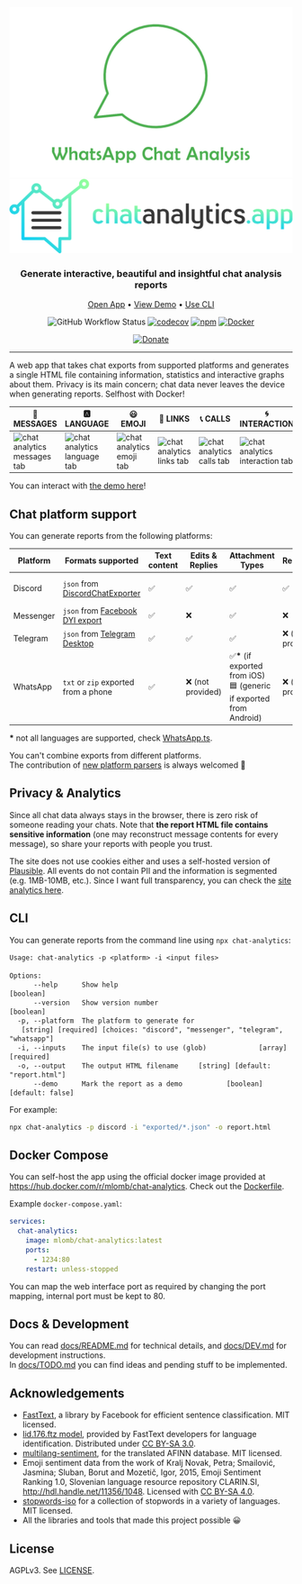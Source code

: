 <!--suppress HtmlDeprecatedAttribute -->
<div align="center">

![Logo-Dark](assets/images/logos/new_logo.png#gh-dark-mode-only)
![Logo-Light](assets/images/logos/app_light.svg#gh-light-mode-only)

<h3>Generate interactive, beautiful and insightful chat analysis reports</h3>

[Open App](https://chatanalytics.app) • [View Demo](https://chatanalytics.app/demo) • [Use CLI](#cli)

![GitHub Workflow Status](https://img.shields.io/github/actions/workflow/status/mlomb/chat-analytics/cicd.yml)
[![codecov](https://codecov.io/gh/mlomb/chat-analytics/branch/main/graph/badge.svg)](https://codecov.io/gh/mlomb/chat-analytics)
[![npm](https://img.shields.io/npm/v/chat-analytics)](https://www.npmjs.com/package/chat-analytics)
[![Docker](https://img.shields.io/badge/docker-%230db7ed.svg?logo=docker&logoColor=white)](https://hub.docker.com/r/mlomb/chat-analytics)

[![Donate](https://img.shields.io/badge/Donate-PayPal-green.svg)](https://www.paypal.com/donate/?hosted_button_id=NKHZJPKFJ34WJ)

</div>

---

A web app that takes chat exports from supported platforms and generates a single HTML file containing information, statistics and interactive graphs about them. Privacy is its main concern; chat data never leaves the device when generating reports. Selfhost with Docker!  

|  💬 MESSAGES |  🅰️ LANGUAGE | 😃 EMOJI | 🔗 LINKS | 📞 CALLS | 🌀 INTERACTION | 💙 SENTIMENT | 📅 TIMELINE |
|--|--|--|--|--|--|--|--|
| <img src="https://user-images.githubusercontent.com/5845105/222576038-ebcff785-1d5a-4402-ac16-5f55fe7a1a8f.png" alt="chat analytics messages tab" width="200"> | <img src="https://user-images.githubusercontent.com/5845105/222576383-91ec15d7-0a3b-44eb-96bb-24de3886d23f.png" alt="chat analytics language tab" width="200"> | <img src="https://user-images.githubusercontent.com/5845105/222576596-dfeb7660-808f-4b1f-905c-340282f1ed8d.png" alt="chat analytics emoji tab" width="200"> | <img src="https://user-images.githubusercontent.com/5845105/222576676-9eac93b7-59d2-4ab6-95d4-d65bb0d32207.png" alt="chat analytics links tab" width="200"> | <img src="https://github.com/mlomb/chat-analytics/assets/5845105/644c41ee-767b-4554-9bf5-9c79e7c37bce" alt="chat analytics calls tab" width="200"> | <img src="https://user-images.githubusercontent.com/5845105/222576804-0d884987-6394-4435-97cd-06bbca84e391.png" alt="chat analytics interaction tab" width="200"> | <img src="https://user-images.githubusercontent.com/5845105/222576869-f754d647-d915-4938-8acf-6c85f9315fee.png" alt="chat analytics sentiment tab" width="200"> | <img src="https://user-images.githubusercontent.com/5845105/222576879-30461d12-2a3b-4814-a16c-b23eab263b6b.png" alt="chat analytics timeline tab" width="200"> |



You can interact with [the demo here](https://chatanalytics.app/demo)!

## Chat platform support

You can generate reports from the following platforms:

| Platform  | Formats supported                                                                | Text content | Edits & Replies  | Attachment Types                                                                    | Reactions        | Profile picture        | Mentions    | Calls |
|-----------|----------------------------------------------------------------------------------|--------------|------------------|-------------------------------------------------------------------------------------|------------------|------------------------|-------------|-------|
| Discord   | `json` from [DiscordChatExporter](https://github.com/Tyrrrz/DiscordChatExporter) | ✅            | ✅                | ✅                                                                                   | ✅                | ✅ (until link expires) | ✅ (as text) | ✅ |
| Messenger | `json` from [Facebook DYI export](https://www.facebook.com/dyi)                  | ✅            | ❌                | ✅                                                                                   | ❌                | ❌                      | ✅ (as text) | ❌ |
| Telegram  | `json` from [Telegram Desktop](https://desktop.telegram.org/)                    | ✅            | ✅                | ✅                                                                                   | ❌ (not provided) | ❌                      | ✅ (as text) | ✅ |
| WhatsApp  | `txt` or `zip` exported from a phone                                             | ✅            | ❌ (not provided) | ✅<strong>*</strong> (if exported from iOS)<br>🟦 (generic if exported from Android) | ❌ (not provided) | ❌                      | ✅ (as text) | ❌ |

<strong>*</strong> not all languages are supported, check [WhatsApp.ts](/pipeline/parse/parsers/WhatsApp.ts).

You can't combine exports from different platforms.  
The contribution of [new platform parsers](/docs/PIPELINE.md#writing-a-new-parser) is always welcomed 🙂

## Privacy & Analytics

Since all chat data always stays in the browser, there is zero risk of someone reading your chats. Note that **the report HTML file contains sensitive information** (one may reconstruct message contents for every message), so share your reports with people you trust.

The site does not use cookies either and uses a self-hosted version of [Plausible](https://plausible.io). All events do not contain PII and the information is segmented (e.g. 1MB-10MB, etc.). Since I want full transparency, you can check the [site analytics here](https://p.chatanalytics.app/chatanalytics.app).

## CLI

You can generate reports from the command line using `npx chat-analytics`:

```
Usage: chat-analytics -p <platform> -i <input files>

Options:
      --help      Show help                                            [boolean]
      --version   Show version number                                  [boolean]
  -p, --platform  The platform to generate for
   [string] [required] [choices: "discord", "messenger", "telegram", "whatsapp"]
  -i, --inputs    The input file(s) to use (glob)             [array] [required]
  -o, --output    The output HTML filename     [string] [default: "report.html"]
      --demo      Mark the report as a demo           [boolean] [default: false]
```

For example:

```sh
npx chat-analytics -p discord -i "exported/*.json" -o report.html
```

## Docker Compose

You can self-host the app using the official docker image provided at https://hub.docker.com/r/mlomb/chat-analytics. Check out the [Dockerfile](/Dockerfile).

Example `docker-compose.yaml`:

```yaml
services:
  chat-analytics:
    image: mlomb/chat-analytics:latest
    ports:
      - 1234:80
    restart: unless-stopped
```

You can map the web interface port as required by changing the port mapping, internal port must be kept to 80.

## Docs & Development

You can read [docs/README.md](/docs/README.md) for technical details, and [docs/DEV.md](/docs/DEV.md) for development instructions.  
In [docs/TODO.md](/docs/TODO.md) you can find ideas and pending stuff to be implemented.

## Acknowledgements

* [FastText](https://fasttext.cc/), a library by Facebook for efficient sentence classification. MIT licensed.
* [lid.176.ftz model](https://fasttext.cc/docs/en/language-identification.html), provided by FastText developers for language identification. Distributed under [CC BY-SA 3.0](https://creativecommons.org/licenses/by-sa/3.0/).
* [multilang-sentiment](https://github.com/marcellobarile/multilang-sentiment), for the translated AFINN database. MIT licensed.
* Emoji sentiment data from the work of Kralj Novak, Petra; Smailović, Jasmina; Sluban, Borut and Mozetič, Igor, 2015, Emoji Sentiment Ranking 1.0, Slovenian language resource repository CLARIN.SI, http://hdl.handle.net/11356/1048. Licensed with [CC BY-SA 4.0](https://creativecommons.org/licenses/by-sa/4.0/).
* [stopwords-iso](https://github.com/stopwords-iso/stopwords-iso) for a collection of stopwords in a variety of languages. MIT licensed.
* All the libraries and tools that made this project possible 😀

## License

AGPLv3. See [LICENSE](LICENSE).

